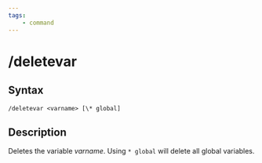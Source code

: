 ```yaml
---
tags:
    - command
---
```

# /deletevar

## Syntax

```eqcommand
/deletevar <varname> [\* global]
```

## Description

Deletes the variable _varname_. Using `* global` will delete all global variables.
